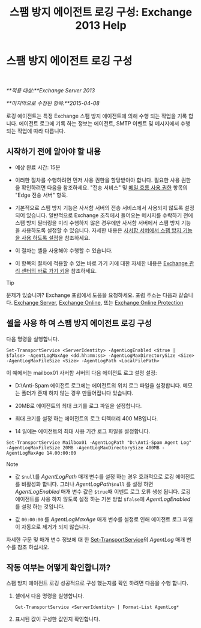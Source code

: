 ﻿---
title: '스팸 방지 에이전트 로깅 구성: Exchange 2013 Help'
TOCTitle: 스팸 방지 에이전트 로깅 구성
ms:assetid: df157ca3-ad8e-4302-acbc-5fbb8570c21d
ms:mtpsurl: https://technet.microsoft.com/ko-kr/library/Bb691337(v=EXCHG.150)
ms:contentKeyID: 50484319
ms.date: 05/22/2018
mtps_version: v=EXCHG.150
ms.translationtype: MT
---

# 스팸 방지 에이전트 로깅 구성

 

_**적용 대상:**Exchange Server 2013_

_**마지막으로 수정된 항목:**2015-04-08_

로깅 에이전트는 특정 Exchange 스팸 방지 에이전트에 의해 수행 되는 작업을 기록 합니다. 에이전트 로그에 기록 하는 정보는 에이전트, SMTP 이벤트 및 메시지에서 수행 되는 작업에 따라 다릅니다.

## 시작하기 전에 알아야 할 내용

  - 예상 완료 시간: 15분

  - 이러한 절차를 수행하려면 먼저 사용 권한을 할당받아야 합니다. 필요한 사용 권한을 확인하려면 다음을 참조하세요. "전송 서비스" 및 [메일 흐름 사용 권한](mail-flow-permissions-exchange-2013-help.md) 항목의 "Edge 전송 서버" 항목.

  - 기본적으로 스팸 방지 기능은 사서함 서버의 전송 서비스에서 사용되지 않도록 설정되어 있습니다. 일반적으로 Exchange 조직에서 들어오는 메시지를 수락하기 전에 스팸 방지 필터링을 미리 수행하지 않은 경우에만 사서함 서버에서 스팸 방지 기능을 사용하도록 설정할 수 있습니다. 자세한 내용은 [사서함 서버에서 스팸 방지 기능을 사용 하도록 설정](enable-anti-spam-functionality-on-mailbox-servers-exchange-2013-help.md)을 참조하세요.

  - 이 절차는 셸을 사용해야 수행할 수 있습니다.

  - 이 항목의 절차에 적용할 수 있는 바로 가기 키에 대한 자세한 내용은 [Exchange 관리 센터의 바로 가기 키](keyboard-shortcuts-in-the-exchange-admin-center-exchange-online-protection-help.md)을 참조하세요.


> [!TIP]
> 문제가 있습니까? Exchange 포럼에서 도움을 요청하세요. 포럼 주소는 다음과 같습니다. <A href="https://go.microsoft.com/fwlink/p/?linkid=60612">Exchange Server</A>, <A href="https://go.microsoft.com/fwlink/p/?linkid=267542">Exchange Online</A>, 또는 <A href="https://go.microsoft.com/fwlink/p/?linkid=285351">Exchange Online Protection</A>



## 셸을 사용 하 여 스팸 방지 에이전트 로깅 구성

다음 명령을 실행합니다.

    Set-TransportService <ServerIdentity> -AgentLogEnabled <$true | $false> -AgentLogMaxAge <dd.hh:mm:ss> -AgentLogMaxDirectorySize <Size> -AgentLogMaxFileSize <Size> -AgentLogPath <LocalFilePath>

이 예에서는 mailbox01 사서함 서버의 다음 에이전트 로그 설정 설정:

  -  
    D:\\Anti-Spam 에이전트 로그에는 에이전트의 위치 로그 파일을 설정합니다. 메모는 폴더가 존재 하지 않는 경우 만들어집니다 있습니다.

  -  
    20MB로 에이전트의 최대 크기를 로그 파일을 설정합니다.

  -  
    최대 크기를 설정 하는 에이전트의 로그 디렉터리 400 MB입니다.

  -  
    14 일에는 에이전트의 최대 사용 기간 로그 파일을 설정합니다.

<!-- end list -->

    Set-TransportService Mailbox01 -AgentLogPath "D:\Anti-Spam Agent Log" -AgentLogMaxFileSize 20MB -AgentLogMaxDirectorySize 400MB -AgentLogMaxAge 14.00:00:00


> [!NOTE]
> <UL>
> <LI>
> <P>값 <CODE>$null</CODE>를 <EM>AgentLogPath</EM> 매개 변수를 설정 하는 경우 효과적으로 로깅 에이전트를 비활성화 합니다. 그러나 <EM>AgentLogPath</EM><CODE>$null</CODE> 를 설정 하면 <EM>AgentLogEnabled</EM> 매개 변수 값은 <CODE>$true</CODE>때 이벤트 로그 오류 생성 됩니다. 로깅 에이전트를 사용 하지 않도록 설정 하는 기본 방법 <CODE>$false</CODE>에 <EM>AgentLogEnabled</EM> 를 설정 하는 것입니다.</P>
> <LI>
> <P>값 <CODE>00:00:00</CODE> 를 <EM>AgentLogMaxAge</EM> 매개 변수를 설정로 인해 에이전트 로그 파일이 자동으로 제거가 되지 않습니다.</P></LI></UL>



자세한 구문 및 매개 변수 정보에 대 한 [Set-TransportService](https://technet.microsoft.com/ko-kr/library/jj215682\(v=exchg.150\))의 *AgentLog* 매개 변수를 참조 하십시오.

## 작동 여부는 어떻게 확인합니까?

스팸 방지 에이전트 로깅 성공적으로 구성 했는지를 확인 하려면 다음을 수행 합니다.

1.  셸에서 다음 명령을 실행합니다.
    
        Get-TransportService <ServerIdentity> | Format-List AgentLog*

2.  표시된 값이 구성한 값인지 확인합니다.

